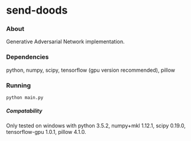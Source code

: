 # send-doods

### About
Generative Adversarial Network implementation.

### Dependencies
python, numpy, scipy, tensorflow (gpu version recommended), pillow

### Running
`python main.py`

##### Compatability
Only tested on windows with python 3.5.2, numpy+mkl 1.12.1, scipy 0.19.0, tensorflow-gpu 1.0.1, pillow 4.1.0.
